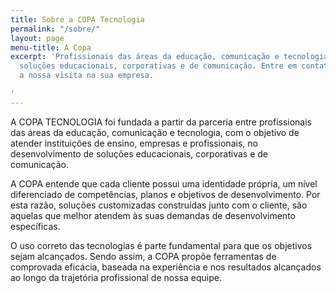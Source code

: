 ```yaml
---
title: Sobre a COPA Tecnologia
permalink: "/sobre/"
layout: page
menu-title: A Copa
excerpt: 'Profissionais das áreas da educação, comunicação e tecnologia. Desenvolvemos
  soluções educacionais, corporativas e de comunicação. Entre em contato e solicite
  a nossa visita na sua empresa.

'
---
```


A COPA TECNOLOGIA foi fundada a partir da parceria entre profissionais das áreas da educação, comunicação e tecnologia, com o objetivo de atender instituições de ensino, empresas e profissionais, no desenvolvimento de soluções educacionais, corporativas e de comunicação.

A COPA entende que cada cliente possui uma identidade própria, um nível diferenciado de competências, planos e objetivos de desenvolvimento. Por esta razão, soluções customizadas construídas junto com o cliente, são aquelas que melhor atendem às suas demandas de desenvolvimento específicas.

O uso correto das tecnologias é parte fundamental para que os objetivos sejam alcançados. Sendo assim, a COPA propõe ferramentas de comprovada eficácia, baseada na experiência e nos resultados alcançados ao longo da trajetória profissional de nossa equipe.
